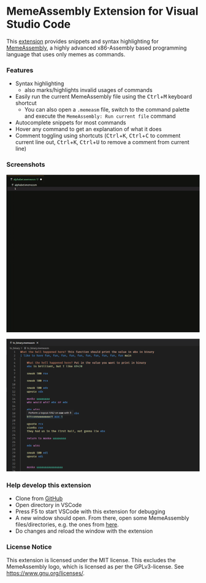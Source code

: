 # MemeAssembly Extension for Visual Studio Code
This [extension](https://marketplace.visualstudio.com/items?itemName=xarantolus.memeassembly) provides snippets and syntax highlighting for [MemeAssembly](https://github.com/kammt/MemeAssembly), a highly advanced x86-Assembly based programming language that uses only memes as commands.

### Features
* Syntax highlighting
  * also marks/highlights invalid usages of commands
* Easily run the current MemeAssembly file using the <kbd>Ctrl</kbd>+<kbd>M</kbd> keyboard shortcut
  * You can also open a `.memeasm` file, switch to the command palette and execute the `MemeAssembly: Run current file` command
* Autocomplete snippets for most commands
* Hover any command to get an explanation of what it does
* Comment toggling using shortcuts (<kbd>Ctrl</kbd>+<kbd>K</kbd>, <kbd>Ctrl</kbd>+<kbd>C</kbd> to comment current line out,  <kbd>Ctrl</kbd>+<kbd>K</kbd>, <kbd>Ctrl</kbd>+<kbd>U</kbd> to remove a comment from current line)

### Screenshots

![](img/preview.gif?raw=true)

![](img/screenshot-syntax-highlighting.png?raw=true)

### Help develop this extension
* Clone from [GitHub](https://github.com/xarantolus/MemeAssembly-vscode)
* Open directory in VSCode
* Press F5 to start VSCode with this extension for debugging
* A new window should open. From there, open some MemeAssembly files/directories, e.g. the ones from [here](https://github.com/xarantolus/memeasm).
* Do changes and reload the window with the extension

### License Notice
This extension is licensed under the MIT license. This excludes the MemeAssembly logo, which is licensed as per the GPLv3-license. See https://www.gnu.org/licenses/.
